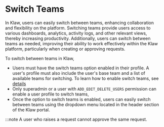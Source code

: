 # Switch Teams

In Klaw, users can easily switch between teams, enhancing collaboration
and flexibility on the platform. Switching teams provide users access to
various dashboards, analytics, activity logs, and other relevant views,
thereby increasing productivity. Additionally, users can switch between
teams as needed, improving their ability to work effectively within the
Klaw platform, particularly when creating or approving requests.

To switch between teams in Klaw,

- Users must have the switch teams option enabled in their profile. A
  user's profile must also include the user's base team and a list
  of available teams for switching. To learn how to enable switch
  teams, see [details](../HowTo/teams/switch-teams)
- Only superadmin or a user with `ADD_EDIT_DELETE_USERS` permission
  can enable a user profile to switch teams,
- Once the option to switch teams is enabled, users can easily switch
  between teams using the dropdown menu located in the header section
  of the Klaw portal.

:::note
A user who raises a request cannot approve the same request.
